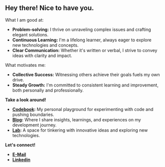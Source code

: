 ## Hey there! Nice to have you. 

What I am good at:

* **Problem-solving:** I thrive on unraveling complex issues and crafting elegant solutions.
* **Continuous Learning:** I'm a lifelong learner, always eager to explore new technologies and concepts.
* **Clear Communication:** Whether it's written or verbal, I strive to convey ideas with clarity and impact.

What motivates me:

* **Collective Success:** Witnessing others achieve their goals fuels my own drive.
* **Steady Growth:** I'm committed to consistent learning and improvement, both personally and professionally.

**Take a look around!**

* **[Codebook](https://github.com/cankayadev/codebook):** My personal playground for experimenting with code and pushing boundaries.
* **[Blog](https://github.com/cankayadev/blog):** Where I share insights, learnings, and experiences on my development journey.
* **[Lab](https://github.com/cankayadev/lab):** A space for tinkering with innovative ideas and exploring new technologies.

**Let's connect!**
* **[E-Mail](mailto:arbeit@bahtiyarkaya.com)**
* **[Linkedin](https://www.linkedin.com/in/cankayadev/)**

